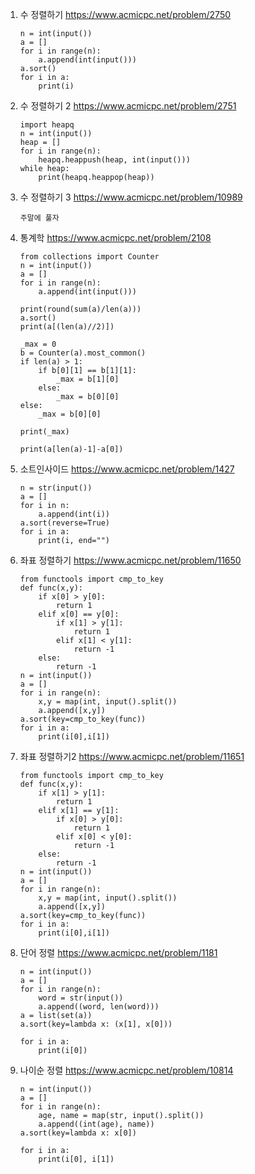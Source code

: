 1. 수 정렬하기 https://www.acmicpc.net/problem/2750

   ```
   n = int(input())
   a = []
   for i in range(n):
       a.append(int(input()))
   a.sort()
   for i in a:
       print(i)
   ```

2. 수 정렬하기 2 https://www.acmicpc.net/problem/2751

   ```
   import heapq
   n = int(input())
   heap = []
   for i in range(n):
       heapq.heappush(heap, int(input()))
   while heap:
       print(heapq.heappop(heap))    
   ```

3. 수 정렬하기 3 https://www.acmicpc.net/problem/10989

   ```
   주말에 풀자
   ```

4. 통계학 https://www.acmicpc.net/problem/2108

   ```
   from collections import Counter
   n = int(input())
   a = []
   for i in range(n):
       a.append(int(input()))
   
   print(round(sum(a)/len(a)))
   a.sort()
   print(a[(len(a)//2)])
   
   _max = 0
   b = Counter(a).most_common()
   if len(a) > 1:
       if b[0][1] == b[1][1]:
           _max = b[1][0]
       else:
           _max = b[0][0]
   else:
       _max = b[0][0]
   
   print(_max)
   
   print(a[len(a)-1]-a[0])
   ```

5. 소트인사이드 https://www.acmicpc.net/problem/1427

   ```
   n = str(input())
   a = []
   for i in n:
       a.append(int(i))
   a.sort(reverse=True)
   for i in a:
       print(i, end="")
   ```

6. 좌표 정렬하기 https://www.acmicpc.net/problem/11650

   ```
   from functools import cmp_to_key
   def func(x,y):
       if x[0] > y[0]:
           return 1
       elif x[0] == y[0]:
           if x[1] > y[1]:
               return 1
           elif x[1] < y[1]:
               return -1
       else:
           return -1
   n = int(input())
   a = []
   for i in range(n):
       x,y = map(int, input().split())
       a.append([x,y])
   a.sort(key=cmp_to_key(func))
   for i in a:
       print(i[0],i[1])
   ```

7. 좌표 정렬하기2 https://www.acmicpc.net/problem/11651

   ```
   from functools import cmp_to_key
   def func(x,y):
       if x[1] > y[1]:
           return 1
       elif x[1] == y[1]:
           if x[0] > y[0]:
               return 1
           elif x[0] < y[0]:
               return -1
       else:
           return -1
   n = int(input())
   a = []
   for i in range(n):
       x,y = map(int, input().split())
       a.append([x,y])
   a.sort(key=cmp_to_key(func))
   for i in a:
       print(i[0],i[1])
   ```

8. 단어 정렬 https://www.acmicpc.net/problem/1181

   ```
   n = int(input())
   a = []
   for i in range(n):
       word = str(input())
       a.append((word, len(word)))
   a = list(set(a))
   a.sort(key=lambda x: (x[1], x[0]))
   
   for i in a:
       print(i[0])
   ```

9. 나이순 정렬 https://www.acmicpc.net/problem/10814

   ```
   n = int(input())
   a = []
   for i in range(n):
       age, name = map(str, input().split())
       a.append((int(age), name))
   a.sort(key=lambda x: x[0])
   
   for i in a:
       print(i[0], i[1])
   ```

   

